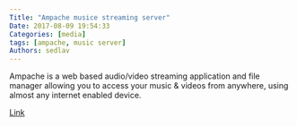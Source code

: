 ```yaml
---
Title: "Ampache musice streaming server"
Date: 2017-08-09 19:54:33
Categories: [media]
tags: [ampache, music server]
Authors: sedlav
---
```


Ampache is a web based audio/video streaming application and file manager allowing you to access your music & videos from anywhere, using almost any internet enabled device.

[Link](http://ampache.org)
